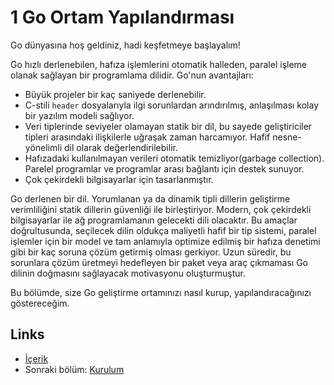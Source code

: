 # 1 Go Ortam Yapılandırması

Go dünyasına hoş geldiniz, hadi keşfetmeye başlayalım!

Go  hızlı derlenebilen, hafıza işlemlerini otomatik halleden, paralel işleme olanak sağlayan bir programlama dilidir. Go'nun avantajları:

- Büyük projeler bir kaç saniyede derlenebilir.
- C-stili `header` dosyalarıyla ilgi sorunlardan arındırılmış, anlaşılması kolay bir yazılım modeli sağlıyor.
- Veri tiplerinde seviyeler olamayan statik bir dil, bu sayede geliştiriciler tipleri arasındaki ilişkilerle uğraşak zaman harcamıyor. Hafif nesne-yönelimli dil olarak değerlendirilebilir.
- Hafızadaki kullanılmayan verileri otomatik temizliyor(garbage collection). Parelel programlar ve programlar arası bağlantı için destek sunuyor.
- Çok çekirdekli bilgisayarlar için tasarlanmıştır.

Go derlenen bir dil. Yorumlanan ya da dinamik tipli dillerin geliştirme verimliliğini statik dillerin güvenliği ile birleştiriyor. Modern, çok çekirdekli bilgisayarlar ile ağ programlamanın gelecekti dili olacaktır. Bu amaçlar doğrultusunda, seçilecek dilin oldukça maliyetli hafif bir tip sistemi, paralel işlemler için bir model ve tam anlamıyla optimize edilmiş bir hafıza denetimi gibi bir kaç soruna çözüm getirmiş olması gerkiyor. Uzun süredir, bu sorunlara çözüm üretmeyi hedefleyen bir paket veya araç çıkmaması Go dilinin doğmasını sağlayacak motivasyonu oluşturmuştur.

Bu bölümde, size Go geliştirme ortamınızı nasıl kurup, yapılandıracağınızı göstereceğim.

## Links

- [İçerik](preface.md)
- Sonraki bölüm: [Kurulum](01.1.md)
